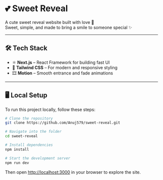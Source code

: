 # 💕 Sweet Reveal

A cute sweet reveal website built with love 💖  
Sweet, simple, and made to bring a smile to someone special ✨ 

---

## 🛠 Tech Stack

- ⚛️ **Next.js** – React Framework for building fast UI
- 🎨 **Tailwind CSS** – For modern and responsive styling
- 🎞️ **Motion** – Smooth entrance and fade animations

---

## 🖥 Local Setup

To run this project locally, follow these steps:

```bash
# Clone the repository
git clone https://github.com/Anuj579/sweet-reveal.git

# Navigate into the folder
cd sweet-reveal

# Install dependencies
npm install

# Start the development server
npm run dev
```

Then open [http://localhost:3000](http://localhost:3000) in your browser to explore the site. 

